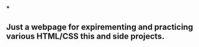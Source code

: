 
<h3>*</h3>
<h2> Just a webpage for expirementing and practicing various HTML/CSS this and side projects. </h2>
